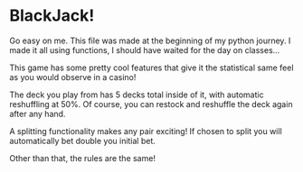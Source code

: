 # BlackJack!


Go easy on me. This file was made at the beginning of my python journey. I made it all using functions, I should have waited for the day on classes...

This game has some pretty cool features that give it the statistical same feel as you would observe in a casino!

The deck you play from has 5 decks total inside of it, with automatic reshuffling at 50%. Of course, you can restock and reshuffle the deck again after any hand.

A splitting functionality makes any pair exciting! If chosen to split you will automatically bet double you initial bet.

Other than that, the rules are the same!

